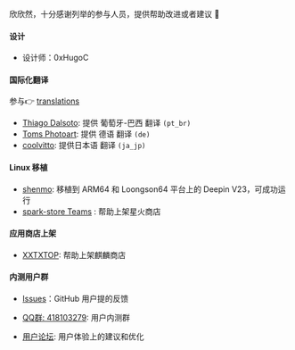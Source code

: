 欣欣然，十分感谢列举的参与人员，提供帮助改进或者建议 🙇‍



#### 设计

- 设计师：0xHugoC



#### 国际化翻译

参与👉 [translations](https://github.com/SunnyCapturer/translations)

- [Thiago Dalsoto](https://github.com/thiagodalsoto): 提供 葡萄牙-巴西 翻译 `(pt_br)`
- [Toms Photoart](https://github.com/tomsphotoart): 提供 德语 翻译  `(de)`
- [coolvitto](https://github.com/coolvitto): 提供日本语 翻译  `(ja_jp)`



#### Linux 移植

- [shenmo](https://github.com/shenmo7192): 移植到 ARM64 和 Loongson64 平台上的 Deepin V23，可成功运行
- [spark-store Teams](https://gitee.com/spark-store-project/spark-store) : 帮助上架星火商店



#### 应用商店上架

- [XXTXTOP](http://www.xiongshijie.top/): 帮助上架麒麟商店



#### 内测用户群

- [Issues](https://github.com/XMuli/SunnyCapturer/issues)：GitHub 用户提的反馈

- [QQ群: 418103279](https://qm.qq.com/cgi-bin/qm/qr?authKey=5pYNrJL7%2F8biKzT5LMj8dbjkpPvUvdLVbAOcNTydiqTDNc49yg0wtVcub8Cu3Pqa&k=OluWZhjVMhwP-6RO9Y7FFkJcXGiS4CVk&noverify=0): 用户内测群

- [用户论坛](https://txc.qq.com/products/649489/): 用户体验上的建议和优化

  

